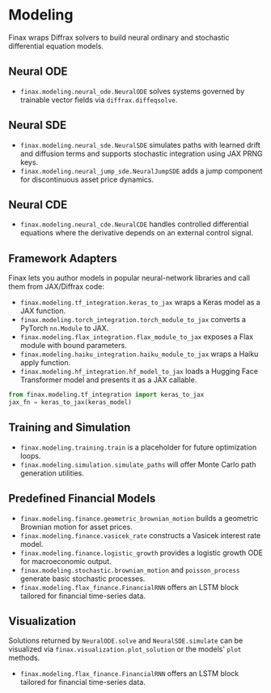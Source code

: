 # Modeling

Finax wraps Diffrax solvers to build neural ordinary and stochastic differential equation models.

## Neural ODE
- `finax.modeling.neural_ode.NeuralODE` solves systems governed by trainable vector fields via `diffrax.diffeqsolve`.

## Neural SDE
- `finax.modeling.neural_sde.NeuralSDE` simulates paths with learned drift and diffusion terms and supports stochastic integration using JAX PRNG keys.
- `finax.modeling.neural_jump_sde.NeuralJumpSDE` adds a jump component for discontinuous asset price dynamics.

## Neural CDE
- `finax.modeling.neural_cde.NeuralCDE` handles controlled differential equations where the derivative depends on an external control signal.

## Framework Adapters
Finax lets you author models in popular neural-network libraries and call them from JAX/Diffrax code:

- `finax.modeling.tf_integration.keras_to_jax` wraps a Keras model as a JAX function.
- `finax.modeling.torch_integration.torch_module_to_jax` converts a PyTorch `nn.Module` to JAX.
- `finax.modeling.flax_integration.flax_module_to_jax` exposes a Flax module with bound parameters.
- `finax.modeling.haiku_integration.haiku_module_to_jax` wraps a Haiku apply function.
- `finax.modeling.hf_integration.hf_model_to_jax` loads a Hugging Face Transformer model and presents it as a JAX callable.


```python
from finax.modeling.tf_integration import keras_to_jax
jax_fn = keras_to_jax(keras_model)
```

## Training and Simulation
- `finax.modeling.training.train` is a placeholder for future optimization loops.
- `finax.modeling.simulation.simulate_paths` will offer Monte Carlo path generation utilities.

## Predefined Financial Models
- `finax.modeling.finance.geometric_brownian_motion` builds a geometric Brownian motion for asset prices.
- `finax.modeling.finance.vasicek_rate` constructs a Vasicek interest rate model.
- `finax.modeling.finance.logistic_growth` provides a logistic growth ODE for macroeconomic output.
- `finax.modeling.stochastic.brownian_motion` and `poisson_process` generate basic stochastic processes.
- `finax.modeling.flax_finance.FinancialRNN` offers an LSTM block tailored for financial time-series data.

## Visualization
Solutions returned by `NeuralODE.solve` and `NeuralSDE.simulate` can be visualized via
`finax.visualization.plot_solution` or the models' `plot` methods.
- `finax.modeling.flax_finance.FinancialRNN` offers an LSTM block tailored for financial time-series data.

